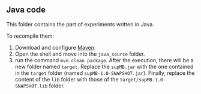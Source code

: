 ## Java code

This folder contains the part of experiments written in Java.

To recompile them:
1. Download and configure [Maven](https://maven.apache.org/).
2. Open the shell and move into the `java_source` folder.
3. run the command `mvn clean package`. After the execution, there will be a new folder named `target`. Replace the `supMB.jar` with the one contained in the `target` folder (named `supMB-1.0-SNAPSHOT.jar`). Finally, replace the content of the `lib` folder with those of the `target/supMB-1.0-SNAPSHOT.lib` folder.